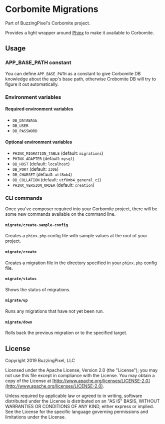 # Corbomite Migrations

Part of BuzzingPixel's Corbomite project.

Provides a light wrapper around [Phinx](https://phinx.org/) to make it available to Corbomite.

## Usage

### APP_BASE_PATH constant

You can define `APP_BASE_PATH` as a constant to give Corbomite DB knowledge about the app's base path, otherwise Crobomite DB will try to figure it out automatically.

### Environment variables

#### Required environment variables

- `DB_DATABASE`
- `DB_USER`
- `DB_PASSWORD`

#### Optional environment variables

- `PHINX_MIGRATION_TABLE` (default: `migrations`)
- `PHINX_ADAPTER` (default: `mysql`)
- `DB_HOST` (default: `localhost`)
- `DB_PORT` (default: `3306`)
- `DB_CHARSET` (default: `utf8mb4`)
- `DB_COLLATION` (default: `utf8mb4_general_ci`)
- `PHINX_VERSION_ORDER` (default: `creation`)

### CLI commands

Once you've composer required into your Corbomite project, there will be some new commands available on the command line.

#### `migrate/create-sample-config`

Creates a `phinx.php` config file with sample values at the root of your project.

#### `migrate/create`

Creates a migration file in the directory specified in your `phinx.php` config file.

#### `migrate/status`

Shows the status of migrations.

#### `migrate/up`

Runs any migrations that have not yet been run.

#### `migrate/down`

Rolls back the previous migration or to the specified target.

## License

Copyright 2019 BuzzingPixel, LLC

Licensed under the Apache License, Version 2.0 (the "License");
you may not use this file except in compliance with the License.
You may obtain a copy of the License at [http://www.apache.org/licenses/LICENSE-2.0](http://www.apache.org/licenses/LICENSE-2.0).

Unless required by applicable law or agreed to in writing, software
distributed under the License is distributed on an "AS IS" BASIS,
WITHOUT WARRANTIES OR CONDITIONS OF ANY KIND, either express or implied.
See the License for the specific language governing permissions and
limitations under the License.
